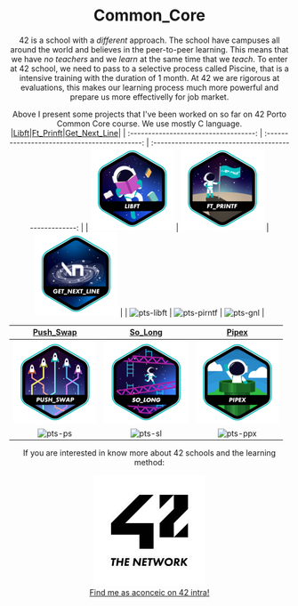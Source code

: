 

<div align="center">

# Common_Core

42 is a school with a *different* approach. The school have campuses all around the world and believes in the peer-to-peer learning. This means that we have *no teachers* and we *learn* at the same time that we *teach*.
To enter at 42 school, we need to pass to a selective process called Piscine, that is a intensive training with the duration of 1 month.
At 42 we are rigorous at evaluations, this makes our learning process much more powerful and prepare us more effectivelly for job market.

Above I present some projects that I've been worked on so far on 42 Porto Common Core course. We use mostly C language.
|[Libft](https://github.com/amauricoder/42_libft)|[Ft_Prinft](https://github.com/amauricoder/42_ft_printf)|[Get_Next_Line](https://github.com/amauricoder/42_get_next_line)|
| :-----------------------------------: | :-------------------------------------------: | :---------------------------------------------------: |
| ![libft-badge](badges_img/libfte.png) | ![ft-printf-badge](badges_img/ft_printfe.png) | ![get-next-line-badge](badges_img/get_next_linee.png) |
| ![pts-libft](https://img.shields.io/badge/result-125%2F100-green) | ![pts-pirntf](https://img.shields.io/badge/result-100%2F100-green) | ![pts-gnl](https://img.shields.io/badge/result-125%2F100-green) |

|[Push_Swap](https://github.com/amauricoder/42_Push_Swap)|[So_Long](https://github.com/amauricoder/42_So_Long)|[Pipex](https://github.com/amauricoder/42_Pipex)|
| :-------------------------------------------: | :-------------------------------------------: | :---------------------------------------------------: |
| ![push-swap-badge](badges_img/push_swape.png) |   ![so-long-badge](badges_img/so_longe.png)   |         ![pipex-badge](badges_img/pipexe.png)         |
| ![pts-ps](https://img.shields.io/badge/result-125%2F100-green) | ![pts-sl](https://img.shields.io/badge/result-125%2F100-green) | ![pts-ppx](https://img.shields.io/badge/result-125%2F100-green) |

If you are interested in know more about 42 schools and the learning method:

[![42_Network](badges_img/42_network.png)](https://www.42network.org/) <br>
[Find me as aconceic on 42 intra!](https://profile.intra.42.fr/users/aconceic)

</div>